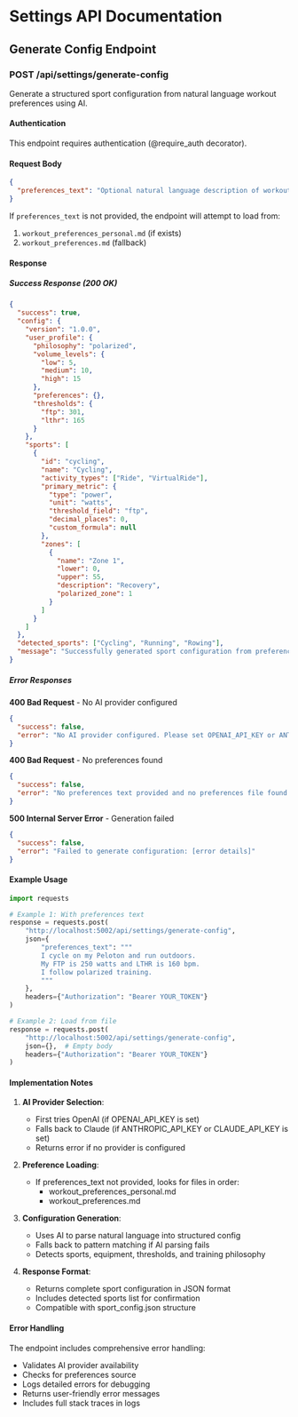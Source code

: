 # Settings API Documentation

## Generate Config Endpoint

### POST /api/settings/generate-config

Generate a structured sport configuration from natural language workout preferences using AI.

#### Authentication
This endpoint requires authentication (@require_auth decorator).

#### Request Body
```json
{
  "preferences_text": "Optional natural language description of workout preferences"
}
```

If `preferences_text` is not provided, the endpoint will attempt to load from:
1. `workout_preferences_personal.md` (if exists)
2. `workout_preferences.md` (fallback)

#### Response

##### Success Response (200 OK)
```json
{
  "success": true,
  "config": {
    "version": "1.0.0",
    "user_profile": {
      "philosophy": "polarized",
      "volume_levels": {
        "low": 5,
        "medium": 10,
        "high": 15
      },
      "preferences": {},
      "thresholds": {
        "ftp": 301,
        "lthr": 165
      }
    },
    "sports": [
      {
        "id": "cycling",
        "name": "Cycling",
        "activity_types": ["Ride", "VirtualRide"],
        "primary_metric": {
          "type": "power",
          "unit": "watts",
          "threshold_field": "ftp",
          "decimal_places": 0,
          "custom_formula": null
        },
        "zones": [
          {
            "name": "Zone 1",
            "lower": 0,
            "upper": 55,
            "description": "Recovery",
            "polarized_zone": 1
          }
        ]
      }
    ]
  },
  "detected_sports": ["Cycling", "Running", "Rowing"],
  "message": "Successfully generated sport configuration from preferences"
}
```

##### Error Responses

**400 Bad Request** - No AI provider configured
```json
{
  "success": false,
  "error": "No AI provider configured. Please set OPENAI_API_KEY or ANTHROPIC_API_KEY in settings."
}
```

**400 Bad Request** - No preferences found
```json
{
  "success": false,
  "error": "No preferences text provided and no preferences file found. Please create workout_preferences.md or provide preferences_text."
}
```

**500 Internal Server Error** - Generation failed
```json
{
  "success": false,
  "error": "Failed to generate configuration: [error details]"
}
```

#### Example Usage

```python
import requests

# Example 1: With preferences text
response = requests.post(
    "http://localhost:5002/api/settings/generate-config",
    json={
        "preferences_text": """
        I cycle on my Peloton and run outdoors.
        My FTP is 250 watts and LTHR is 160 bpm.
        I follow polarized training.
        """
    },
    headers={"Authorization": "Bearer YOUR_TOKEN"}
)

# Example 2: Load from file
response = requests.post(
    "http://localhost:5002/api/settings/generate-config",
    json={},  # Empty body
    headers={"Authorization": "Bearer YOUR_TOKEN"}
)
```

#### Implementation Notes

1. **AI Provider Selection**:
   - First tries OpenAI (if OPENAI_API_KEY is set)
   - Falls back to Claude (if ANTHROPIC_API_KEY or CLAUDE_API_KEY is set)
   - Returns error if no provider is configured

2. **Preference Loading**:
   - If preferences_text not provided, looks for files in order:
     - workout_preferences_personal.md
     - workout_preferences.md

3. **Configuration Generation**:
   - Uses AI to parse natural language into structured config
   - Falls back to pattern matching if AI parsing fails
   - Detects sports, equipment, thresholds, and training philosophy

4. **Response Format**:
   - Returns complete sport configuration in JSON format
   - Includes detected sports list for confirmation
   - Compatible with sport_config.json structure

#### Error Handling

The endpoint includes comprehensive error handling:
- Validates AI provider availability
- Checks for preferences source
- Logs detailed errors for debugging
- Returns user-friendly error messages
- Includes full stack traces in logs